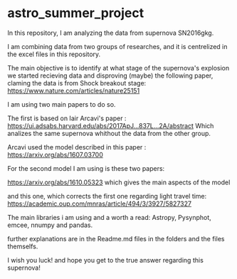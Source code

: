# astro_summer_project
In this repository, I am analyzing the data from supernova SN2016gkg.

I am combining data from two groups of researches, and it is centrelized in the excel files in this repository.

The main objective is to identify at what stage of the supernova's explosion we started recieving data and disproving (maybe) the following paper, 
claming the data is from Shock breakout stage: https://www.nature.com/articles/nature25151

I am using two main papers to do so.

The first is based on Iair Arcavi's paper : https://ui.adsabs.harvard.edu/abs/2017ApJ...837L...2A/abstract
Which analizes the same supernova whithout the data from the other group.

Arcavi used the model described in this paper : https://arxiv.org/abs/1607.03700 

For the second model I am using is these two papers: 

https://arxiv.org/abs/1610.05323
which gives the main aspects of the model

and this one, which corrects the first one regarding light travel time: https://academic.oup.com/mnras/article/494/3/3927/5827327

The main libraries i am using and a worth a read: Astropy, Pysynphot, emcee, nnumpy and pandas.

further explanations are in the Readme.md files in the folders and the files themselfs.

I wish you luck! and hope you get to the true answer regarding this supernova!
